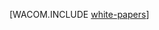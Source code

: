 <properties linkid="dev-net-white-papers" urlDisplayName="White Papers" pageTitle="白皮书，- Azure 资源" metaKeywords="Azure whitepapers" description="下载受欢迎的 Azure 白皮书。" metaCanonical="" services="" documentationCenter=".NET" title="" authors="" solutions="" manager="" editor="" />
<tags ms.service=""
    ms.date=""
    wacn.date="04/11/2015"
    />

<properties linkid="dev-net-white-papers" urldisplayname="White Papers" headerexpose pagetitle="Azure 相关白皮书" metakeywords footerexpose metadescription umbraconavihide="0" disquscomments="1"></properties>

[WACOM.INCLUDE [white-papers](../includes/white-papers.md)]

